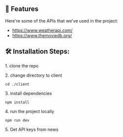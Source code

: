 <h2>🧐 Features</h2>

Here're some of the APIs that we've used in the project:

- https://www.weatherapi.com/
- https://www.themoviedb.org/

<h2>🛠️ Installation Steps:</h2>

<p>1. clone the repo</p>

<p>2. change directory to client</p>

```
cd ./client
```

<p>3. install dependencies</p>

```
npm install
```

<p>4. run the project locally</p>

```
npm run dev
```

<p>5. Get API keys from news</p>
